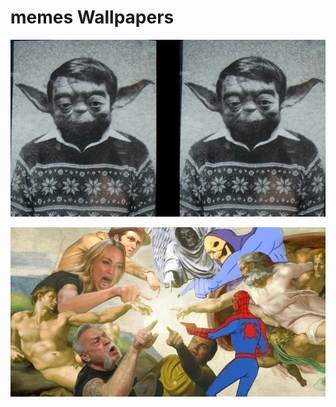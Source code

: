 # memes Wallpapers



[![idlfl5re13l51.webp](./idlfl5re13l51.webp)](./idlfl5re13l51.webp)

[![keep-your-favorite-application-between-this-1920x1080-v0-4ms8b0yaq6i81.webp](./keep-your-favorite-application-between-this-1920x1080-v0-4ms8b0yaq6i81.webp)](./keep-your-favorite-application-between-this-1920x1080-v0-4ms8b0yaq6i81.webp)

